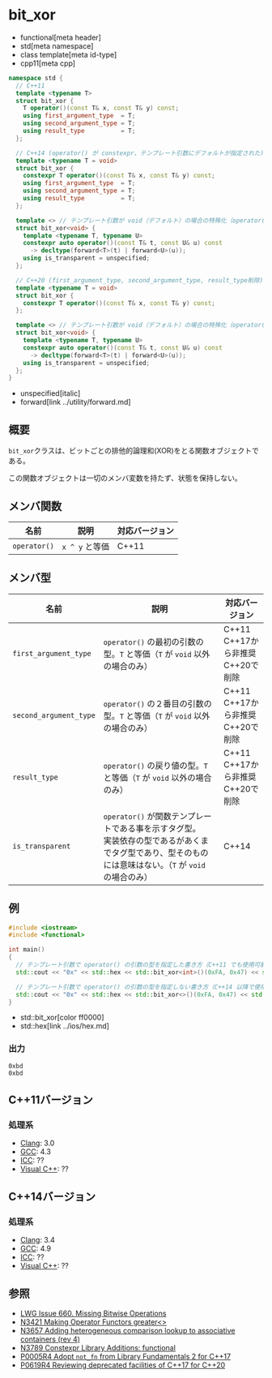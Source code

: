 # bit_xor
* functional[meta header]
* std[meta namespace]
* class template[meta id-type]
* cpp11[meta cpp]

```cpp
namespace std {
  // C++11
  template <typename T>
  struct bit_xor {
    T operator()(const T& x, const T& y) const;
    using first_argument_type  = T;
    using second_argument_type = T;
    using result_type          = T;
  };

  // C++14 (operator() が constexpr、テンプレート引数にデフォルトが指定された)
  template <typename T = void>
  struct bit_xor {
    constexpr T operator()(const T& x, const T& y) const;
    using first_argument_type  = T;
    using second_argument_type = T;
    using result_type          = T;
  };

  template <> // テンプレート引数が void（デフォルト）の場合の特殊化（operator() が関数テンプレート）
  struct bit_xor<void> {
    template <typename T, typename U>
    constexpr auto operator()(const T& t, const U& u) const
      -> decltype(forward<T>(t) | forward<U>(u));
    using is_transparent = unspecified;
  };

  // C++20 (first_argument_type, second_argument_type, result_type削除)
  template <typename T = void>
  struct bit_xor {
    constexpr T operator()(const T& x, const T& y) const;
  };

  template <> // テンプレート引数が void（デフォルト）の場合の特殊化（operator() が関数テンプレート）
  struct bit_xor<void> {
    template <typename T, typename U>
    constexpr auto operator()(const T& t, const U& u) const
      -> decltype(forward<T>(t) | forward<U>(u));
    using is_transparent = unspecified;
  };
}
```
* unspecified[italic]
* forward[link ../utility/forward.md]

## 概要
`bit_xor`クラスは、ビットごとの排他的論理和(XOR)をとる関数オブジェクトである。

この関数オブジェクトは一切のメンバ変数を持たず、状態を保持しない。


## メンバ関数

| 名前         | 説明           | 対応バージョン |
|--------------|----------------|----------------|
| `operator()` | `x ^ y` と等価 | C++11          |


## メンバ型

| 名前                   | 説明                                                                                                                                                       | 対応バージョン |
|------------------------|--------------------------------|----------------|
| `first_argument_type`  | `operator()` の最初の引数の型。`T` と等価（`T` が `void` 以外の場合のみ）  | C++11<br/> C++17から非推奨<br/> C++20で削除 |
| `second_argument_type` | `operator()` の２番目の引数の型。`T` と等価（`T` が `void` 以外の場合のみ）| C++11<br/> C++17から非推奨<br/> C++20で削除 |
| `result_type`          | `operator()` の戻り値の型。`T` と等価（`T` が `void` 以外の場合のみ）      | C++11<br/> C++17から非推奨<br/> C++20で削除 |
| `is_transparent`       | `operator()` が関数テンプレートである事を示すタグ型。<br/>実装依存の型であるがあくまでタグ型であり、型そのものには意味はない。（`T` が `void` の場合のみ） | C++14          |


## 例

```cpp example
#include <iostream>
#include <functional>

int main()
{
  // テンプレート引数で operator() の引数の型を指定した書き方（C++11 でも使用可能）
  std::cout << "0x" << std::hex << std::bit_xor<int>()(0xFA, 0x47) << std::endl;

  // テンプレート引数で operator() の引数の型を指定しない書き方（C++14 以降で使用可能）
  std::cout << "0x" << std::hex << std::bit_xor<>()(0xFA, 0x47) << std::endl;
}
```
* std::bit_xor[color ff0000]
* std::hex[link ../ios/hex.md]

### 出力
```
0xbd
0xbd
```

## C++11バージョン
### 処理系
- [Clang](/implementation.md#clang): 3.0
- [GCC](/implementation.md#gcc): 4.3
- [ICC](/implementation.md#icc): ??
- [Visual C++](/implementation.md#visual_cpp): ??


## C++14バージョン
### 処理系
- [Clang](/implementation.md#clang): 3.4
- [GCC](/implementation.md#gcc): 4.9
- [ICC](/implementation.md#icc): ??
- [Visual C++](/implementation.md#visual_cpp): ??


## 参照
- [LWG Issue 660. Missing Bitwise Operations](http://www.open-std.org/jtc1/sc22/wg21/docs/lwg-defects.html#660)
- [N3421 Making Operator Functors greater<>](http://www.open-std.org/jtc1/sc22/wg21/docs/papers/2012/n3421.htm)
- [N3657 Adding heterogeneous comparison lookup to associative containers (rev 4)](http://www.open-std.org/jtc1/sc22/wg21/docs/papers/2013/n3657.htm)
- [N3789 Constexpr Library Additions: functional](http://www.open-std.org/jtc1/sc22/wg21/docs/papers/2013/n3789.htm)
- [P0005R4 Adopt `not_fn` from Library Fundamentals 2 for C++17](http://www.open-std.org/jtc1/sc22/wg21/docs/papers/2016/p0005r4.html)
- [P0619R4 Reviewing deprecated facilities of C++17 for C++20](http://www.open-std.org/jtc1/sc22/wg21/docs/papers/2018/p0619r4.html)
